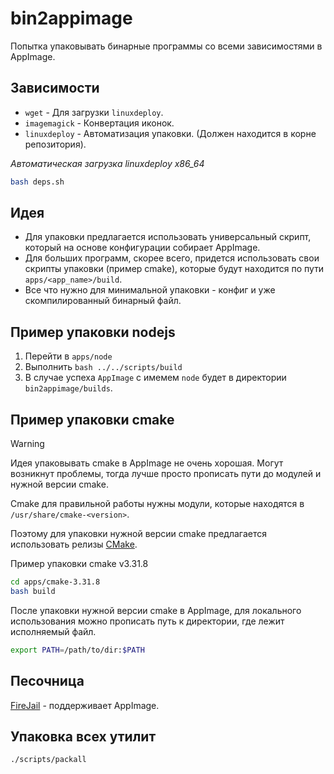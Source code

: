 # bin2appimage

Попытка упаковывать бинарные программы со всеми зависимостями в AppImage.

## Зависимости

- `wget` - Для загрузки `linuxdeploy`. 
- `imagemagick` - Конвертация иконок.
- `linuxdeploy` - Автоматизация упаковки. (Должен находится в корне репозитория).<br>

*Автоматическая загрузка linuxdeploy x86_64*

```bash
bash deps.sh
```

## Идея

 - Для упаковки предлагается использовать универсальный скрипт, который на основе конфигурации собирает AppImage.
 - Для больших программ, скорее всего, придется использовать свои скрипты упаковки (пример cmake), которые будут находится по пути `apps/<app_name>/build`.
 - Все что нужно для минимальной упаковки - конфиг и уже скомпилированный бинарный файл.

## Пример упаковки nodejs

1. Перейти в `apps/node`
2. Выполнить `bash ../../scripts/build`
3. В случае успеха `AppImage` с имемем `node` будет в директории `bin2appimage/builds`.

## Пример упаковки cmake

> [!WARNING]  
> Идея упаковывать cmake в AppImage не очень хорошая.
> Могут возникнут проблемы, тогда лучше просто прописать пути до модулей и нужной версии cmake.

Cmake для правильной работы нужны модули, которые находятся в `/usr/share/cmake-<version>`.

Поэтому для упаковки нужной версии cmake предлагается использовать релизы [CMake](https://github.com/Kitware/CMake/releases).

Пример упаковки cmake v3.31.8
```bash
cd apps/cmake-3.31.8
bash build
```

После упаковки нужной версии cmake в AppImage, для локального использования можно прописать путь к директории, где лежит исполняемый файл.
```bash
export PATH=/path/to/dir:$PATH
```

## Песочница
[FireJail](https://wiki.archlinux.org/title/Firejail_(%D0%A0%D1%83%D1%81%D1%81%D0%BA%D0%B8%D0%B9)) - поддерживает AppImage.

## Упаковка всех утилит
```bash
./scripts/packall
```
